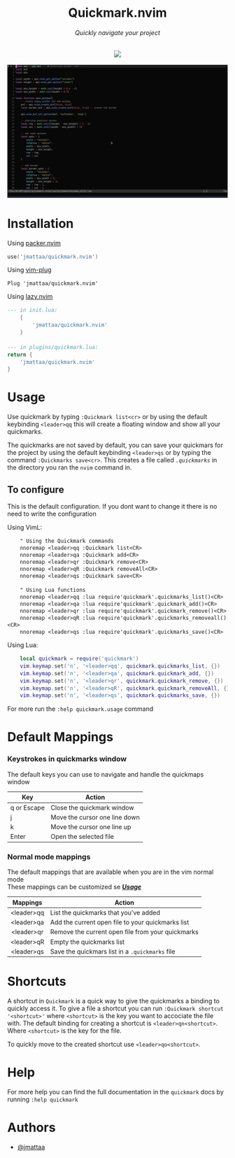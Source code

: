 <div align="center">

# Quickmark.nvim
###### Quickly navigate your project 

<a href="https://dotfyle.com/plugins/{owner}/{name}">
  <img src="https://dotfyle.com/plugins/{owner}/{name}/shield" />
</a>

![demo](./assets/demo.gif)

</div>

# Installation

Using [packer.nvim](https://github.com/wbthomason/packer.nvim)

```lua
use('jmattaa/quickmark.nvim')

```

Using [vim-plug](https://github.com/junegunn/vim-plug)

```vim
Plug 'jmattaa/quickmark.nvim'
```

Using [lazy.nvim](https://github.com/folke/lazy.nvim)
```lua
--- in init.lua:
    {
        'jmattaa/quickmark.nvim'
    }

--- in plugins/quickmark.lua:
return {
    'jmattaa/quickmark.nvim'
}
```

# Usage

Use quickmark by typing `:Quickmark list<cr>` or by using the default keybinding `<leader>qq`
this will create a floating window and show all your quickmarks.

The quickmarks are not saved by default, you can save your quickmars for the project 
by using the default keybinding `<leader>qs` or
by typing the command `:Quickmarks save<cr>`.
This creates a file called *`.quickmarks`* in the directory you ran 
the `nvim` command in.

## To configure 

This is the default configuration. If you dont want to change it there is no need
to write the configuration

Using VimL:

```vim
    " Using the Quickmark commands
    nnoremap <leader>qq :Quickmark list<CR>
    nnoremap <leader>qa :Quickmark add<CR>
    nnoremap <leader>qr :Quickmark remove<CR>
    nnoremap <leader>qR :Quickmark removeAll<CR>
    nnoremap <leader>qs :Quickmark save<CR>
    
    " Using Lua functions
    nnoremap <leader>qq :lua require'quickmark'.quickmarks_list()<CR>
    nnoremap <leader>qa :lua require'quickmark'.quickmark_add()<CR>
    nnoremap <leader>qr :lua require'quickmark'.quickmark_remove()<CR>
    nnoremap <leader>qR :lua require'quickmark'.quickmarks_removeall()<CR>
    nnoremap <leader>qs :lua require'quickmark'.quickmarks_save()<CR>
```

Using Lua:

```lua
    local quickmark = require('quickmark')
    vim.keymap.set('n', '<leader>qq', quickmark.quickmarks_list, {})
    vim.keymap.set('n', '<leader>qa', quickmark.quickmark_add, {}) 
    vim.keymap.set('n', '<leader>qr', quickmark.quickmark_remove, {}) 
    vim.keymap.set('n', '<leader>qR', quickmark.quickmark_removeAll, {})
    vim.keymap.set('n', '<leader>qs', quickmark.quickmarks_save, {})
```


For more run the `:help quickmark.usage` command

# Default Mappings

### Keystrokes in quickmarks window

The default keys you can use to navigate and handle the quickmaps window 

| Key              | Action                                               |
|------------------|------------------------------------------------------|
| q or Escape      | Close the quickmark window                           |
| j                | Move the cursor one line down                        |
| k                | Move the cursor one line up                          |
| Enter            | Open the selected file                               |

### Normal mode mappings

The default mappings that are available when you are in the vim normal mode
<br />
These mappings can be customized se ***[Usage](#usage)***

| Mappings         | Action                                               |
|:----------------:|------------------------------------------------------|
| \<leader\>qq     | List the quickmarks that you've added                |
| \<leader\>qa     | Add the current open file to your quickmarks list    |
| \<leader\>qr     | Remove the current open file from your quickmarks    |
| \<leader\>qR     | Empty the quickmarks list                            |
| \<leader\>qs     | Save the quickmars list in a `.quickmarks` file      |

# Shortcuts

A shortcut in `Quickmark` is a quick way to give the quickmarks a binding to 
quickly access it. To give a file a shortcut you can run 
`:Quickmark shortcut '<shortcut>'` where `<shortcut>` is the key you want to 
accociate the file with. The default binding for creating a shortcut is 
`<leader>qn<shortcut>`. Where `<shortcut>` is the key for the file.

To quickly move to the created shortcut use `<leader>qo<shortcut>`.

# Help
For more help you can find the full documentation in the `quickmark` docs by running `:help quickmark`

# Authors

- [@jmattaa](https://github.com/jmattaa)


